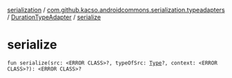 [serialization](../../index.md) / [com.github.kacso.androidcommons.serialization.typeadapters](../index.md) / [DurationTypeAdapter](index.md) / [serialize](.)

# serialize

`fun serialize(src: <ERROR CLASS>?, typeOfSrc: `[`Type`](http://docs.oracle.com/javase/8/docs/api/java/lang/reflect/Type.html)`?, context: <ERROR CLASS>?): <ERROR CLASS>?`